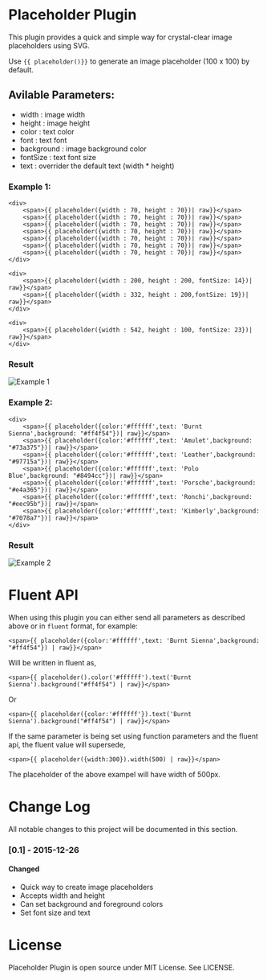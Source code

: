 # Placeholder Plugin

This plugin provides a quick and simple way for crystal-clear image placeholders using SVG.

Use `{{ placeholder()}}` to generate an image placeholder (100 x 100) by default.

## Avilable Parameters:

 * width  : image width
 * height : image height
 * color  : text color
 * font  : text font
 * background : image background color
 * fontSize : text font size
 * text : overrider the default text (width * height)

### Example 1: 

```
<div>
    <span>{{ placeholder({width : 70, height : 70})| raw}}</span>
    <span>{{ placeholder({width : 70, height : 70})| raw}}</span>
    <span>{{ placeholder({width : 70, height : 70})| raw}}</span>
    <span>{{ placeholder({width : 70, height : 70})| raw}}</span>
    <span>{{ placeholder({width : 70, height : 70})| raw}}</span>
    <span>{{ placeholder({width : 70, height : 70})| raw}}</span>
    <span>{{ placeholder({width : 70, height : 70})| raw}}</span>
</div>

<div>
    <span>{{ placeholder({width : 200, height : 200, fontSize: 14})| raw}}</span>
    <span>{{ placeholder({width : 332, height : 200,fontSize: 19})| raw}}</span>
</div>

<div>
    <span>{{ placeholder({width : 542, height : 100, fontSize: 23})| raw}}</span>
</div>
```

### Result 

![Example 1](https://raw.githubusercontent.com/websemantics/placeholder-plugin/master/resources/img/example-1.png)

### Example 2:

```
<div>
    <span>{{ placeholder({color:'#ffffff',text: 'Burnt Sienna',background: "#ff4f54"})| raw}}</span>
    <span>{{ placeholder({color:'#ffffff',text: 'Amulet',background: "#73a375"})| raw}}</span>
    <span>{{ placeholder({color:'#ffffff',text: 'Leather',background: "#97715a"})| raw}}</span>
    <span>{{ placeholder({color:'#ffffff',text: 'Polo Blue',background: "#8494cc"})| raw}}</span>
    <span>{{ placeholder({color:'#ffffff',text: 'Porsche',background: "#e4a365"})| raw}}</span>
    <span>{{ placeholder({color:'#ffffff',text: 'Ronchi',background: "#eec95b"})| raw}}</span>
    <span>{{ placeholder({color:'#ffffff',text: 'Kimberly',background: "#7078a7"})| raw}}</span>
</div>
```

### Result 

![Example 2](https://raw.githubusercontent.com/websemantics/placeholder-plugin/master/resources/img/example-2.png)

# Fluent API

When using this plugin you can either send all parameters as described above or in `fluent` format, for example:

```
<span>{{ placeholder({color:'#ffffff',text: 'Burnt Sienna',background: "#ff4f54"}) | raw}}</span>
```

Will be written in fluent as,

```
<span>{{ placeholder().color('#ffffff').text('Burnt Sienna').background("#ff4f54") | raw}}</span>
```

Or

```
<span>{{ placeholder({color:'#ffffff'}).text('Burnt Sienna').background("#ff4f54") | raw}}</span>
```

If the same parameter is being set using function parameters and the fluent api, the fluent value will supersede,

```
<span>{{ placeholder({width:300}).width(500) | raw}}</span>
```

The placeholder of the above exampel will have width of 500px.

# Change Log
All notable changes to this project will be documented in this section.

### [0.1] - 2015-12-26
#### Changed
- Quick way to create image placeholders
- Accepts width and height
- Can set background and foreground colors
- Set font size and text

# License
Placeholder Plugin is open source under MIT License.  See LICENSE.